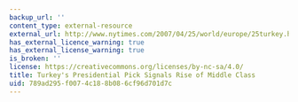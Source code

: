 ```yaml
---
backup_url: ''
content_type: external-resource
external_url: http://www.nytimes.com/2007/04/25/world/europe/25turkey.html?pagewanted=all
has_external_licence_warning: true
has_external_license_warning: true
is_broken: ''
license: https://creativecommons.org/licenses/by-nc-sa/4.0/
title: Turkey's Presidential Pick Signals Rise of Middle Class
uid: 789ad295-f007-4c18-8b08-6cf96d701d7c
---
```

